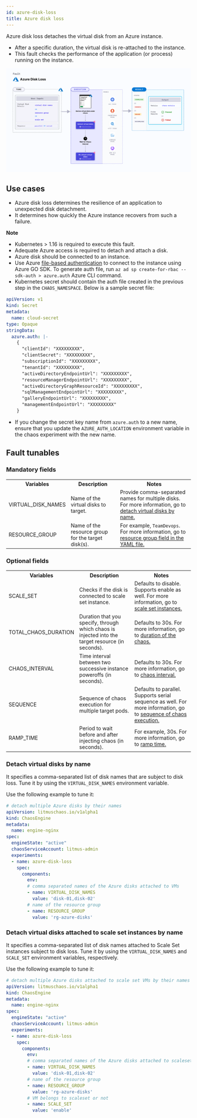 ```yaml
---
id: azure-disk-loss
title: Azure disk loss
---
```

Azure disk loss detaches the virtual disk from an Azure instance. 
- After a specific duration, the virtual disk is re-attached to the instance. 
- This fault checks the performance of the application (or process) running on the instance.

![Azure Disk Loss](./static/images/azure-disk-loss.png)

## Use cases

- Azure disk loss determines the resilience of an application to unexpected disk detachment. 
- It determines how quickly the Azure instance recovers from such a failure. 

**Note**
- Kubernetes > 1.16 is required to execute this fault.
- Adequate Azure access is required to detach and attach a disk.
- Azure disk should be connected to an instance.
- Use Azure [file-based authentication](https://docs.microsoft.com/en-us/azure/developer/go/azure-sdk-authorization#use-file-based-authentication) to connect to the instance using Azure GO SDK. To generate auth file, run `az ad sp create-for-rbac --sdk-auth > azure.auth` Azure CLI command.
- Kubernetes secret should contain the auth file created in the previous step in the `CHAOS_NAMESPACE`. Below is a sample secret file:
```yaml
apiVersion: v1
kind: Secret
metadata:
  name: cloud-secret
type: Opaque
stringData:
  azure.auth: |-
    {
      "clientId": "XXXXXXXXX",
      "clientSecret": "XXXXXXXXX",
      "subscriptionId": "XXXXXXXXX",
      "tenantId": "XXXXXXXXX",
      "activeDirectoryEndpointUrl": "XXXXXXXXX",
      "resourceManagerEndpointUrl": "XXXXXXXXX",
      "activeDirectoryGraphResourceId": "XXXXXXXXX",
      "sqlManagementEndpointUrl": "XXXXXXXXX",
      "galleryEndpointUrl": "XXXXXXXXX",
      "managementEndpointUrl": "XXXXXXXXX"
    }
```
- If you change the secret key name from `azure.auth` to a new name, ensure that you update the `AZURE_AUTH_LOCATION` environment variable in the chaos experiment with the new name.

## Fault tunables

   <h3>Mandatory fields</h3>
    <table>
        <tr>
            <th> Variables </th>
            <th> Description </th>
            <th> Notes </th>
        </tr>
        <tr>
            <td> VIRTUAL_DISK_NAMES </td>
            <td> Name of the virtual disks to target.</td>
            <td> Provide comma-separated names for multiple disks. For more information, go to <a href="https://developer.harness.io/docs/chaos-engineering/chaos-faults/azure/azure-disk-loss#detach-virtual-disks-by-name"> detach virtual disks by name.</a></td>
        </tr>
        <tr>
            <td> RESOURCE_GROUP </td>
            <td> Name of the resource group for the target disk(s). </td>
            <td> For example, <code>TeamDevops</code>. For more information, go to <a href="https://developer.harness.io/docs/chaos-engineering/chaos-faults/azure/azure-disk-loss#detach-virtual-disks-by-name"> resource group field in the YAML file. </a></td>
        </tr>
    </table>
    <h3>Optional fields</h3>
    <table>
        <tr>
            <th> Variables </th>
            <th> Description </th>
            <th> Notes </th>
        </tr>
        <tr>
            <td> SCALE_SET </td>
            <td> Checks if the disk is connected to scale set instance.</td>
            <td> Defaults to disable. Supports enable as well. For more information, go to <a href="https://developer.harness.io/docs/chaos-engineering/chaos-faults/azure/azure-disk-loss#detach-virtual-disks-attached-to-scale-set-instances-by-name"> scale set instances.</a></td>
        </tr>
        <tr>
            <td> TOTAL_CHAOS_DURATION </td>
            <td> Duration that you specify, through which chaos is injected into the target resource (in seconds).</td>
            <td> Defaults to 30s. For more information, go to <a href="https://developer.harness.io/docs/chaos-engineering/chaos-faults/common-tunables-for-all-faults#duration-of-the-chaos"> duration of the chaos.</a></td>
        </tr>
        <tr>
            <td> CHAOS_INTERVAL </td>
            <td> Time interval between two successive instance poweroffs (in seconds). </td>
            <td> Defaults to 30s. For more information, go to <a href="https://developer.harness.io/docs/chaos-engineering/chaos-faults/common-tunables-for-all-faults#chaos-interval"> chaos interval.</a></td>
        </tr>
        <tr>
            <td> SEQUENCE </td>
            <td> Sequence of chaos execution for multiple target pods.</td>
            <td> Defaults to parallel. Supports serial sequence as well. For more information, go to <a href="https://developer.harness.io/docs/chaos-engineering/chaos-faults/common-tunables-for-all-faults#sequence-of-chaos-execution"> sequence of chaos execution.</a></td>
        </tr>
        <tr>
            <td> RAMP_TIME </td>
            <td> Period to wait before and after injecting chaos (in seconds). </td>
            <td> For example, 30s. For more information, go to <a href="https://developer.harness.io/docs/chaos-engineering/chaos-faults/common-tunables-for-all-faults#ramp-time"> ramp time.</a></td>
        </tr>
    </table>

### Detach virtual disks by name

It specifies a comma-separated list of disk names that are subject to disk loss. Tune it by using the `VIRTUAL_DISK_NAMES` environment variable.

Use the following example to tune it:

[embedmd]:# (./static/manifests/azure-disk-loss/azure-disks.yaml yaml)
```yaml
# detach multiple Azure disks by their names
apiVersion: litmuschaos.io/v1alpha1
kind: ChaosEngine
metadata:
  name: engine-nginx
spec:
  engineState: "active"
  chaosServiceAccount: litmus-admin
  experiments:
  - name: azure-disk-loss
    spec:
      components:
        env:
        # comma separated names of the Azure disks attached to VMs
        - name: VIRTUAL_DISK_NAMES
          value: 'disk-01,disk-02'
        # name of the resource group
        - name: RESOURCE_GROUP
          value: 'rg-azure-disks'
```

### Detach virtual disks attached to scale set instances by name

It specifies a comma-separated list of disk names attached to Scale Set instances subject to disk loss. Tune it by using the `VIRTUAL_DISK_NAMES` and `SCALE_SET` environment variables, respectively.

Use the following example to tune it:

[embedmd]:# (./static/manifests/azure-disk-loss/azure-scale-set-disk.yaml yaml)
```yaml
# detach multiple Azure disks attached to scale set VMs by their names
apiVersion: litmuschaos.io/v1alpha1
kind: ChaosEngine
metadata:
  name: engine-nginx
spec:
  engineState: "active"
  chaosServiceAccount: litmus-admin
  experiments:
  - name: azure-disk-loss
    spec:
      components:
        env:
        # comma separated names of the Azure disks attached to scaleset VMs
        - name: VIRTUAL_DISK_NAMES
          value: 'disk-01,disk-02'
        # name of the resource group
        - name: RESOURCE_GROUP
          value: 'rg-azure-disks'
        # VM belongs to scaleset or not
        - name: SCALE_SET
          value: 'enable'
```
